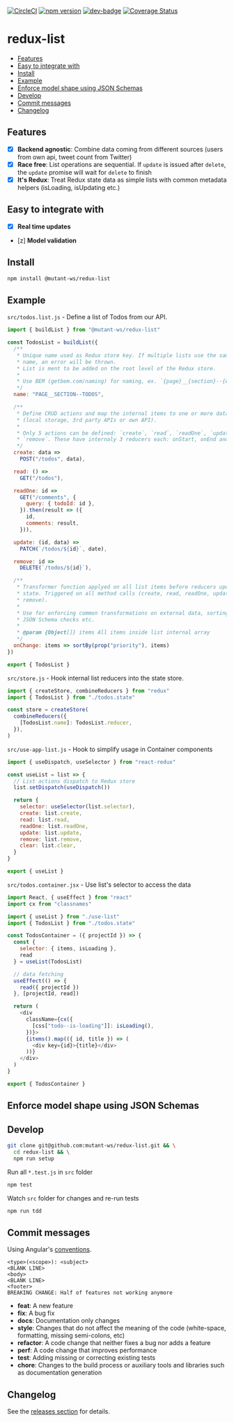 <!-- markdownlint-disable first-line-h1 line-length -->

[![CircleCI](https://circleci.com/gh/mutant-ws/redux-list.svg?style=svg)](https://circleci.com/gh/mutant-ws/redux-list)
[![npm version](https://badge.fury.io/js/%40mutant-ws%2Fredux-list.svg)](https://badge.fury.io/js/%40mutant-ws%2Fredux-list)
[![dev-badge](https://david-dm.org/mutant-ws/redux-list.svg)](https://david-dm.org/mutant-ws/redux-list)
[![Coverage Status](https://coveralls.io/repos/github/mutant-ws/redux-list/badge.svg)](https://coveralls.io/github/mutant-ws/redux-list)

# redux-list

<!-- vim-markdown-toc GFM -->

* [Features](#features)
* [Easy to integrate with](#easy-to-integrate-with)
* [Install](#install)
* [Example](#example)
* [Enforce model shape using JSON Schemas](#enforce-model-shape-using-json-schemas)
* [Develop](#develop)
* [Commit messages](#commit-messages)
* [Changelog](#changelog)

<!-- vim-markdown-toc -->

## Features

* [x] **Backend agnostic**: Combine data coming from different sources (users from own api, tweet count from Twitter)
* [x] **Race free**: List operations are sequential. If `update` is issued after `delete`, the `update` promise will wait for `delete` to finish
* [x] **It's Redux**: Treat Redux state data as simple lists with common metadata helpers (isLoading, isUpdating etc.)

## Easy to integrate with

* [x] **Real time updates**
* [z] **Model validation**

## Install

```bash
npm install @mutant-ws/redux-list
```

## Example

`src/todos.list.js` - Define a list of Todos from our API.

```js
import { buildList } from "@mutant-ws/redux-list"

const TodosList = buildList({
  /**
   * Unique name used as Redux store key. If multiple lists use the same
   * name, an error will be thrown.
   * List is ment to be added on the root level of the Redux store.
   *
   * Use BEM (getbem.com/naming) for naming, ex. `{page}__{section}--{entity}`
   */
  name: "PAGE__SECTION--TODOS",

  /**
   * Define CRUD actions and map the internal items to one or more data sources
   * (local storage, 3rd party APIs or own API).
   *
   * Only 5 actions can be defined: `create`, `read`, `readOne`, `update` and
   * `remove`. These have internaly 3 reducers each: onStart, onEnd and onError.
   */
  create: data =>
    POST("/todos", data),

  read: () =>
    GET("/todos"),

  readOne: id =>
    GET("/comments", {
      query: { todoId: id },
    }).then(result => ({
      id,
      comments: result,
    })),

  update: (id, data) =>
    PATCH(`/todos/${id}`, date),

  remove: id =>
    DELETE(`/todos/${id}`),

  /**
   * Transformer function applyed on all list items before reducers update
   * state. Triggered on all method calls (create, read, readOne, update and
   * remove).
   *
   * Use for enforcing common transformations on external data, sorting,
   * JSON Schema checks etc.
   *
   * @param {Object[]} items All items inside list internal array
   */
  onChange: items => sortBy(prop("priority"), items)
})

export { TodosList }
```

`src/store.js` - Hook internal list reducers into the state store.

```js
import { createStore, combineReducers } from "redux"
import { TodosList } from "./todos.state"

const store = createStore(
  combineReducers({
    [TodosList.name]: TodosList.reducer,
  }),
)
```

`src/use-app-list.js` - Hook to simplify usage in Container components

```js
import { useDispatch, useSelector } from "react-redux"

const useList = list => {
  // List actions dispatch to Redux store
  list.setDispatch(useDispatch())

  return {
    selector: useSelector(list.selector),
    create: list.create,
    read: list.read,
    readOne: list.readOne,
    update: list.update,
    remove: list.remove,
    clear: list.clear,
  }
}

export { useList }
```

`src/todos.container.jsx` - Use list's selector to access the data

```js
import React, { useEffect } from "react"
import cx from "classnames"

import { useList } from "./use-list"
import { TodosList } from "./todos.state"

const TodosContainer = ({ projectId }) => {
  const {
    selector: { items, isLoading },
    read
  } = useList(TodosList)

  // data fetching
  useEffect(() => {
    read({ projectId })
  }, [projectId, read])

  return (
    <div
      className={cx({
        [css["todo--is-loading"]]: isLoading(),
      })}>
      {items().map(({ id, title }) => (
        <div key={id}>{title}</div>
      ))}
    </div>
  )
}

export { TodosContainer }
```

## Enforce model shape using JSON Schemas

## Develop

```bash
git clone git@github.com:mutant-ws/redux-list.git && \
  cd redux-list && \
  npm run setup
```

Run all `*.test.js` in `src` folder

```bash
npm test
```

Watch `src` folder for changes and re-run tests

```bash
npm run tdd
```

## Commit messages

Using Angular's [conventions](https://github.com/angular/angular.js/blob/master/DEVELOPERS.md#-git-commit-guidelines).

```text
<type>(<scope>): <subject>
<BLANK LINE>
<body>
<BLANK LINE>
<footer>
BREAKING CHANGE: Half of features not working anymore
```

* **feat**: A new feature
* **fix**: A bug fix
* **docs**: Documentation only changes
* **style**: Changes that do not affect the meaning of the code (white-space, formatting, missing semi-colons, etc)
* **refactor**: A code change that neither fixes a bug nor adds a feature
* **perf**: A code change that improves performance
* **test**: Adding missing or correcting existing tests
* **chore**: Changes to the build process or auxiliary tools and libraries such as documentation generation

## Changelog

See the [releases section](https://github.com/mutant-ws/redux-list/releases) for details.
